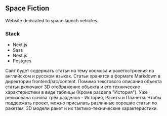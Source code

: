 ## Space Fiction

Website dedicated to space launch vehicles.


### Stack
- Next.js
- Sass
- Nest.js
- Postgres


Сайт будет содержать статьи на тему космоса и ракетостроения на английском и русском языках. Статьи хранятся в формате Markdown в директории frontend/src/content. Помимо текстового описания объекта статьи включают 3D отображение объекта и его технические характеристики в виде таблицы (Кроме раздела "История"). Уже релизована основа трёх разделов - История, Ракеты и Планеты. Чтобы поддержать проект, можно присылать различные хорошие статьи по ракетам, 3D модели ракет и их тактико-технические характеристики.
